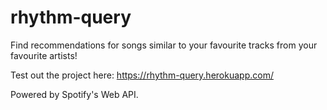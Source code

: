 # rhythm-query
Find recommendations for songs similar to your favourite tracks from your favourite artists! 

Test out the project here: https://rhythm-query.herokuapp.com/

Powered by Spotify's Web API.
